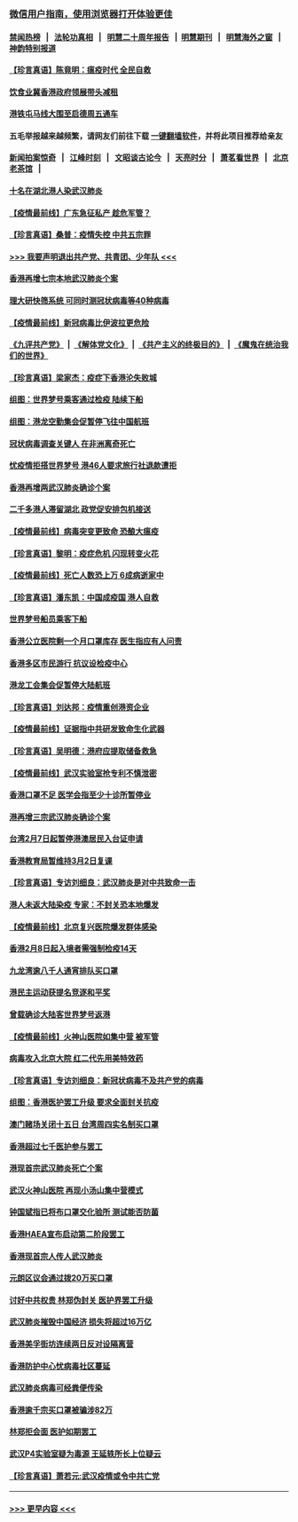 ### [微信用户指南，使用浏览器打开体验更佳](https://github.com/gfw-breaker/banned-news1/blob/master/indexes/wechat-guide.md?t=0)
#### [禁闻热榜](热点新闻.md?t=0)  &nbsp;&nbsp;|&nbsp;&nbsp; [法轮功真相](https://github.com/gfw-breaker/truth/blob/master/README.md?t=0) &nbsp;&nbsp;|&nbsp;&nbsp; [明慧二十周年报告](https://github.com/gfw-breaker/mh-reports/blob/master/README.md?t=0) &nbsp;&nbsp;|&nbsp;&nbsp;[明慧期刊](https://github.com/gfw-breaker/mh-qikan) &nbsp;&nbsp;|&nbsp;&nbsp; [明慧海外之窗](https://github.com/gfw-breaker/mh-news/blob/master/README.md?t=0) &nbsp;&nbsp;|&nbsp;&nbsp; [神韵特别报道](https://github.com/gfw-breaker/mh-news/blob/master/shenyun.md?t=0)
#### [【珍言真语】陈竟明：瘟疫时代 全民自救](../pages/nsc415/n11866765.md?t=02140244) 
#### [饮食业冀香港政府领展带头减租](../pages/nsc415/n11864876.md?t=02140244) 
#### [港铁屯马线大围至启德周五通车](../pages/nsc415/n11864842.md?t=02140244) 
#### 五毛举报越来越频繁，请网友们前往下载 [一键翻墙软件](https://github.com/gfw-breaker/ssr-accounts)，并将此项目推荐给亲友
#### [新闻拍案惊奇](https://github.com/gfw-breaker/banned-news1/blob/master/pages/link4.md) &nbsp;&nbsp;|&nbsp;&nbsp; [江峰时刻](https://github.com/gfw-breaker/banned-news1/blob/master/pages/link4.md) &nbsp;&nbsp;|&nbsp;&nbsp; [文昭谈古论今](https://github.com/gfw-breaker/banned-news1/blob/master/pages/link4.md) &nbsp;&nbsp;|&nbsp;&nbsp; [天亮时分](https://github.com/gfw-breaker/banned-news1/blob/master/pages/link4.md) &nbsp;&nbsp;|&nbsp;&nbsp; [萧茗看世界](https://github.com/gfw-breaker/banned-news1/blob/master/pages/link4.md) &nbsp;&nbsp;|&nbsp;&nbsp; [北京老茶馆](https://github.com/gfw-breaker/banned-news1/blob/master/pages/link4.md) &nbsp;&nbsp;|&nbsp;&nbsp; 
#### [十名在湖北港人染武汉肺炎](../pages/nsc415/n11864807.md?t=02140244) 
#### [【疫情最前线】广东急征私产 趁危军管？](../pages/nsc415/n11864205.md?t=02140244) 
#### [【珍言真语】桑普：疫情失控 中共五宗罪](../pages/nsc415/n11864157.md?t=02140244) 
#### [>>> 我要声明退出共产党、共青团、少年队 <<<](https://github.com/begood0513/goodnews/blob/master/quit/letter.md) 
#### [香港再增七宗本地武汉肺炎个案](../pages/nsc415/n11862405.md?t=02140244) 
#### [理大研快筛系统 可同时测冠状病毒等40种病毒](../pages/nsc415/n11862376.md?t=02140244) 
#### [【疫情最前线】新冠病毒比伊波拉更危险](../pages/nsc415/n11862199.md?t=02140244) 
#### [《九评共产党》](https://github.com/begood0513/9ping.md/blob/master/README.md) &nbsp;|&nbsp; [《解体党文化》](../../../../jtdwh.md/blob/master/README.md)  &nbsp;|&nbsp; [《共产主义的终极目的》](../../../../gczydzjmd.md/blob/master/README.md) &nbsp;|&nbsp; [《魔鬼在统治我们的世界》](../../../../mgztzwmdsj.md/blob/master/README.md) 
#### [【珍言真语】梁家杰：疫症下香港沦失败城](../pages/nsc415/n11861588.md?t=02140244) 
#### [组图：世界梦号乘客通过检疫 陆续下船](../pages/nsc415/n11858302.md?t=02140244) 
#### [组图：港龙空勤集会促暂停飞往中国航班](../pages/nsc415/n11858190.md?t=02140244) 
#### [冠状病毒调查关键人 在非洲离奇死亡](../pages/nsc415/n11859798.md?t=02140244) 
#### [忧疫情拒搭世界梦号 港46人要求旅行社退款遭拒](../pages/nsc415/n11859849.md?t=02140244) 
#### [香港再增两武汉肺炎确诊个案](../pages/nsc415/n11859833.md?t=02140244) 
#### [二千多港人滞留湖北 政党促安排包机接送](../pages/nsc415/n11859831.md?t=02140244) 
#### [【疫情最前线】病毒突变更致命 恐酿大瘟疫](../pages/nsc415/n11859604.md?t=02140244) 
#### [【珍言真语】黎明：疫症危机 闪现转变火花](../pages/nsc415/n11859199.md?t=02140244) 
#### [【疫情最前线】死亡人数恐上万 6成病逝家中](../pages/nsc415/n11856687.md?t=02140244) 
#### [【珍言真语】潘东凯：中国成疫国 港人自救](../pages/nsc415/n11856962.md?t=02140244) 
#### [世界梦号船员乘客下船](../pages/nsc415/n11856883.md?t=02140244) 
#### [香港公立医院剩一个月口罩库存 医生指应有人问责](../pages/nsc415/n11856875.md?t=02140244) 
#### [香港多区市民游行 抗议设检疫中心](../pages/nsc415/n11856866.md?t=02140244) 
#### [港龙工会集会促暂停大陆航班](../pages/nsc415/n11856840.md?t=02140244) 
#### [【珍言真语】刘达邦：疫情重创港资企业](../pages/nsc415/n11854274.md?t=02140244) 
#### [【疫情最前线】证据指中共研发致命生化武器](../pages/nsc415/n11853087.md?t=02140244) 
#### [【珍言真语】吴明德：港府应提取储备救急](../pages/nsc415/n11852734.md?t=02140244) 
#### [【疫情最前线】武汉实验室抢专利不慎泄密](../pages/nsc415/n11850310.md?t=02140244) 
#### [香港口罩不足 医学会指至少十诊所暂停业](../pages/nsc415/n11850301.md?t=02140244) 
#### [港再增三宗武汉肺炎确诊个案](../pages/nsc415/n11850328.md?t=02140244) 
#### [台湾2月7日起暂停港澳居民入台证申请](../pages/nsc415/n11850304.md?t=02140244) 
#### [香港教育局暂维持3月2日复课](../pages/nsc415/n11850260.md?t=02140244) 
#### [【珍言真语】专访刘细良：武汉肺炎是对中共致命一击](../pages/nsc415/n11849934.md?t=02140244) 
#### [港人未返大陆染疫 专家：不封关恐本地爆发](../pages/nsc415/n11848021.md?t=02140244) 
#### [【疫情最前线】北京复兴医院爆发群体感染](../pages/nsc415/n11847626.md?t=02140244) 
#### [香港2月8日起入境者需强制检疫14天](../pages/nsc415/n11847658.md?t=02140244) 
#### [九龙湾逾八千人通宵排队买口罩](../pages/nsc415/n11847647.md?t=02140244) 
#### [港民主运动获提名竞逐和平奖](../pages/nsc415/n11847633.md?t=02140244) 
#### [曾载确诊大陆客世界梦号返港](../pages/nsc415/n11847608.md?t=02140244) 
#### [【疫情最前线】火神山医院如集中营 被军管](../pages/nsc415/n11847524.md?t=02140244) 
#### [病毒攻入北京大院 红二代先用美特效药](../pages/nsc415/n11847427.md?t=02140244) 
#### [【珍言真语】专访刘细良：新冠状病毒不及共产党的病毒](../pages/nsc415/n11847164.md?t=02140244) 
#### [组图：香港医护罢工升级 要求全面封关抗疫](../pages/nsc415/n11844107.md?t=02140244) 
#### [澳门赌场关闭十五日 台湾周四实名制买口罩](../pages/nsc415/n11845083.md?t=02140244) 
#### [香港超过七千医护参与罢工](../pages/nsc415/n11845051.md?t=02140244) 
#### [港现首宗武汉肺炎死亡个案](../pages/nsc415/n11844998.md?t=02140244) 
#### [武汉火神山医院 再现小汤山集中营模式](../pages/nsc415/n11844763.md?t=02140244) 
#### [钟国斌指已将布口罩交化验所 测试能否防菌](../pages/nsc415/n11842783.md?t=02140244) 
#### [香港HAEA宣布启动第二阶段罢工](../pages/nsc415/n11842723.md?t=02140244) 
#### [香港现首宗人传人武汉肺炎](../pages/nsc415/n11842766.md?t=02140244) 
#### [元朗区议会通过拨20万买口罩](../pages/nsc415/n11842754.md?t=02140244) 
#### [讨好中共权贵 林郑伪封关 医护界罢工升级](../pages/nsc415/n11842359.md?t=02140244) 
#### [武汉肺炎摧毁中国经济 损失将超过16万亿](../pages/nsc415/n11839723.md?t=02140244) 
#### [香港美孚街坊连续两日反对设隔离营](../pages/nsc415/n11839962.md?t=02140244) 
#### [香港防护中心忧病毒社区蔓延](../pages/nsc415/n11839933.md?t=02140244) 
#### [武汉肺炎病毒可经粪便传染](../pages/nsc415/n11839939.md?t=02140244) 
#### [香港逾千宗买口罩被骗涉82万](../pages/nsc415/n11839914.md?t=02140244) 
#### [林郑拒会面 医护如期罢工](../pages/nsc415/n11839892.md?t=02140244) 
#### [武汉P4实验室疑为毒源 王延轶所长上位疑云](../pages/nsc415/n11835543.md?t=02140244) 
#### [【珍言真语】萧若元:武汉疫情或令中共亡党](../pages/nsc415/n11829394.md?t=02140244) 

----
#### [ >>> 更早内容 <<< ](../indexes/nsc415-earlier.md)

